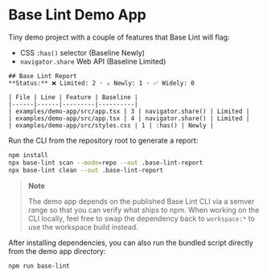 # Base Lint Demo App

Tiny demo project with a couple of features that Base Lint will flag:

- CSS `:has()` selector (Baseline Newly)
- `navigator.share` Web API (Baseline Limited)

```
## Base Lint Report
**Status:** ❌ Limited: 2 · ⚠️ Newly: 1 · ✅ Widely: 0

| File | Line | Feature | Baseline |
|------|------|---------|----------|
| examples/demo-app/src/app.tsx | 3 | navigator.share() | Limited |
| examples/demo-app/src/app.tsx | 4 | navigator.share() | Limited |
| examples/demo-app/src/styles.css | 1 | :has() | Newly |
```

Run the CLI from the repository root to generate a report:

```bash
npm install
npx base-lint scan --mode=repo --out .base-lint-report
npx base-lint clean --out .base-lint-report
```

> **Note**
>
> The demo app depends on the published Base Lint CLI via a semver range so that you can verify what ships to npm. When working on the CLI locally, feel free to swap the dependency back to `workspace:*` to use the workspace build instead.

After installing dependencies, you can also run the bundled script directly from the demo app directory:

```bash
npm run base-lint
```
